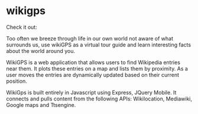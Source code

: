 wikigps
=======
Check it out: 

Too often we breeze through life in our own world not aware of what surrounds us, use wikiGPS as a virtual tour guide and learn interesting facts about the world around you.

WikiGPS is a web application that allows users to find Wikipedia entries near them.  It plots these entries on a map and lists them by proximity.   As a user moves the entries are dynamically updated based on their current position. 

WikiGps is built entirely in Javascript using Express, JQuery Mobile.  It connects and pulls content from the following APIs: Wikilocation, Mediawiki, Google maps and Ttsengine.  

